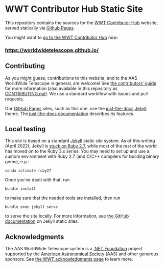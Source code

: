 # WWT Contributor Hub Static Site

This repository contains the sources for the
[WWT Contributor Hub](https://worldwidetelescope.github.io/) website, served
statically via [Github Pages](https://pages.github.com/).

You might want to
[go to the WWT Contributor Hub](https://worldwidetelescope.github.io/) now:

### <https://worldwidetelescope.github.io/>


## Contributing

As you might guess, contributions to this website, and to the AAS WorldWide
Telescope in general, are welcome! See
[the contributors’ guide](https://worldwidetelescope.github.io/contributing/)
for more information (also available in this repository as
[CONTRIBUTING.md](./CONTRIBUTING.md)). We use a standard workflow with issues
and pull requests.

Our [GitHub Pages] sites, such as this one, use the [just-the-docs] [Jekyll]
theme. The [just-the-docs documentation] describes its features.

[GitHub Pages]: https://pages.github.com/
[just-the-docs]: https://github.com/pmarsceill/just-the-docs
[Jekyll]: https://jekyllrb.com/
[just-the-docs documentation]: https://pmarsceill.github.io/just-the-docs/


## Local testing

This site is based on a standard [Jekyll] static site system. As of this writing
(April 2022), Jekyll is [stuck on Ruby 2.7][ref1], while most of the rest of the
world has moved on to the Ruby 3.x series. You may need to set up and use a
custom environment with Ruby 2.7 (and C/C++ compilers for building binary gems),
e.g.:

```
conda activate ruby27
```

[ref1]: https://talk.jekyllrb.com/t/error-no-implicit-conversion-of-hash-into-integer/5890/4

Once you’ve dealt with that, run

```
bundle install
```

to make sure that the needed tools are installed, then run

```
bundle exec jekyll serve
```

to serve the site locally. For more information, see
[the GitHub documentation](https://help.github.com/en/articles/using-jekyll-as-a-static-site-generator-with-github-pages)
on Jekyll static sites.


## Acknowledgments

The AAS WorldWide Telescope system is a [.NET Foundation] project supported by
the [American Astronomical Society] (AAS) and other generous sponsors. See [the
WWT acknowledgments page][acks] to learn more.

[.NET Foundation]: https://dotnetfoundation.org/
[American Astronomical Society]: https://aas.org/
[acks]: https://worldwidetelescope.org/about/acknowledgments/
